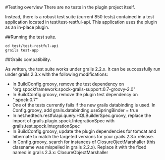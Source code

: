 #Testing overview
There are no tests in the plugin project itself.

Instead, there is a robust test suite (current 850 tests) contained in a test application located in test/test-restful-api.  This application uses the plugin as an in-place plugin.

##Running the test suite.

    cd test/test-restful-api
    grails test-app

##Grails compatibility.

As written, the test suite works under grails 2.2.x.  It can be successfully run under grails 2.3.x with the following modifications:

* In BuildConfig.groovy, remove the test dependency on "org.spockframework:spock-grails-support:0.7-groovy-2.0"
* In BuildConfig.groovy, remove the plugin test dependency on ":spock:0.7"
* One of the tests currently fails if the new grails databinding is used.  In Config.groovy, add grails.databinding.useSpringBinder = true
* In net.hedtech.restfulapi.query.HQLBuilderSpec.groovy, replace the import of grails.plugin.spock.IntegrationSpec with grails.test.spock.IntegrationSpec
* In BuildConfig.groovy, update the plugin dependencies for tomcat and hibernate to match the targeted versions for your grails 2.3.x release.
* In Config.groovy, search for instances of ClosureOjectMarshaller (this classname was mispelled in grails 2.2.x).  Replace it with the fixed named in grails 2.3.x: ClosureObjectMarshaller